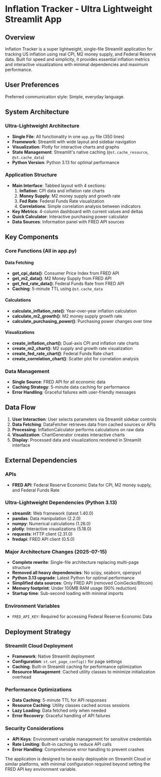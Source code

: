 # Inflation Tracker - Ultra Lightweight Streamlit App

## Overview

Inflation Tracker is a super lightweight, single-file Streamlit application for tracking US inflation using real CPI, M2 money supply, and Federal Reserve data. Built for speed and simplicity, it provides essential inflation metrics and interactive visualizations with minimal dependencies and maximum performance.

## User Preferences

Preferred communication style: Simple, everyday language.

## System Architecture

### Ultra-Lightweight Architecture
- **Single File**: All functionality in one `app.py` file (350 lines)
- **Framework**: Streamlit with wide layout and sidebar navigation
- **Visualization**: Plotly for interactive charts and graphs
- **State Management**: Streamlit's native caching (`@st.cache_resource`, `@st.cache_data`)
- **Python Version**: Python 3.13 for optimal performance

### Application Structure
- **Main Interface**: Tabbed layout with 4 sections:
  1. **Inflation**: CPI data and inflation rate charts
  2. **Money Supply**: M2 money supply and growth rate
  3. **Fed Rate**: Federal Funds Rate visualization
  4. **Correlations**: Simple correlation analysis between indicators
- **Key Metrics**: 4-column dashboard with current values and deltas
- **Quick Calculator**: Interactive purchasing power calculator
- **Data Sources**: Information panel with FRED API sources

## Key Components

### Core Functions (All in app.py)

#### Data Fetching
- **get_cpi_data()**: Consumer Price Index from FRED API
- **get_m2_data()**: M2 Money Supply from FRED API  
- **get_fed_rate_data()**: Federal Funds Rate from FRED API
- **Caching**: 5-minute TTL using `@st.cache_data`

#### Calculations
- **calculate_inflation_rate()**: Year-over-year inflation calculation
- **calculate_m2_growth()**: M2 money supply growth rate
- **calculate_purchasing_power()**: Purchasing power changes over time

#### Visualizations
- **create_inflation_chart()**: Dual-axis CPI and inflation rate charts
- **create_m2_chart()**: M2 supply and growth rate visualization
- **create_fed_rate_chart()**: Federal Funds Rate chart
- **create_correlation_chart()**: Scatter plot for correlation analysis

### Data Management
- **Single Source**: FRED API for all economic data
- **Caching Strategy**: 5-minute data caching for performance
- **Error Handling**: Graceful failures with user-friendly messages

## Data Flow

1. **User Interaction**: User selects parameters via Streamlit sidebar controls
2. **Data Fetching**: DataFetcher retrieves data from cached sources or APIs
3. **Processing**: InflationCalculator performs calculations on raw data
4. **Visualization**: ChartGenerator creates interactive charts
5. **Display**: Processed data and visualizations rendered in Streamlit interface

## External Dependencies

### APIs
- **FRED API**: Federal Reserve Economic Data for CPI, M2 money supply, and Federal Funds Rate

### Ultra-Lightweight Dependencies (Python 3.13)
- **streamlit**: Web framework (latest 1.40.0)
- **pandas**: Data manipulation (2.2.0)
- **numpy**: Numerical calculations (1.26.0)
- **plotly**: Interactive visualizations (5.18.0)
- **requests**: HTTP client (2.31.0)
- **fredapi**: FRED API client (0.5.0)

### Major Architecture Changes (2025-07-15)
- **Complete rewrite**: Single-file architecture replacing multi-page structure
- **Removed all heavy dependencies**: No scipy, seaborn, openpyxl
- **Python 3.13 upgrade**: Latest Python for optimal performance
- **Simplified data sources**: Only FRED API (removed CoinGecko/Bitcoin)
- **Memory footprint**: Under 100MB RAM usage (90% reduction)
- **Startup time**: Sub-second loading with minimal imports

### Environment Variables
- `FRED_API_KEY`: Required for accessing Federal Reserve Economic Data

## Deployment Strategy

### Streamlit Cloud Deployment
- **Framework**: Native Streamlit deployment
- **Configuration**: `st.set_page_config()` for page settings
- **Caching**: Built-in Streamlit caching for performance optimization
- **Resource Management**: Cached utility classes to minimize initialization overhead

### Performance Optimizations
- **Data Caching**: 5-minute TTL for API responses
- **Resource Caching**: Utility classes cached across sessions
- **Lazy Loading**: Data fetched only when needed
- **Error Recovery**: Graceful handling of API failures

### Security Considerations
- **API Keys**: Environment variable management for sensitive credentials
- **Rate Limiting**: Built-in caching to reduce API calls
- **Error Handling**: Comprehensive error handling to prevent crashes

The application is designed to be easily deployable on Streamlit Cloud or similar platforms, with minimal configuration required beyond setting the FRED API key environment variable.